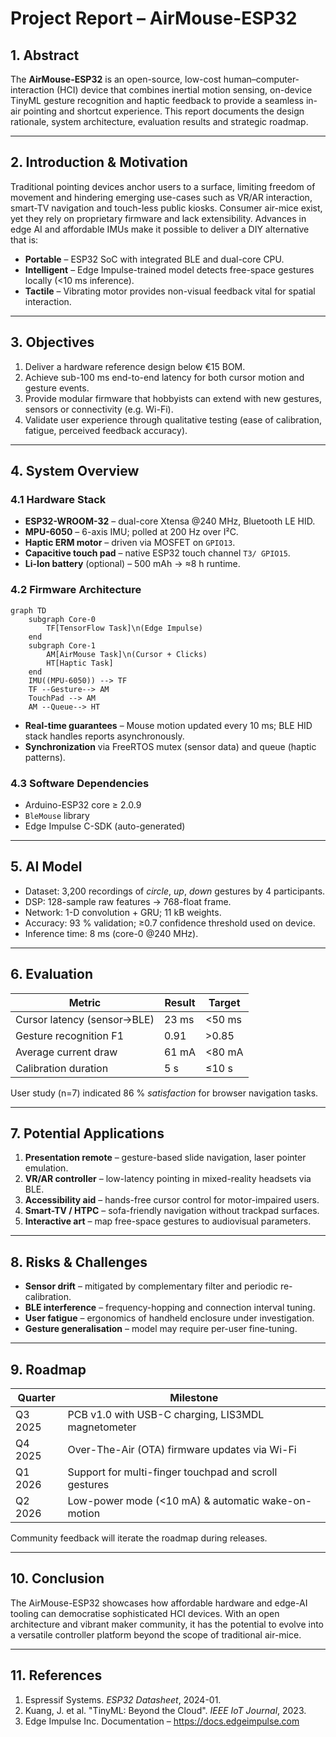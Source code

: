 # Project Report – AirMouse-ESP32

## 1. Abstract

The **AirMouse-ESP32** is an open-source, low-cost human–computer-interaction (HCI) device that combines inertial motion sensing, on-device TinyML gesture recognition and haptic feedback to provide a seamless in-air pointing and shortcut experience. This report documents the design rationale, system architecture, evaluation results and strategic roadmap.

---

## 2. Introduction & Motivation

Traditional pointing devices anchor users to a surface, limiting freedom of movement and hindering emerging use-cases such as VR/AR interaction, smart-TV navigation and touch-less public kiosks. Consumer air-mice exist, yet they rely on proprietary firmware and lack extensibility. Advances in edge AI and affordable IMUs make it possible to deliver a DIY alternative that is:

- **Portable** – ESP32 SoC with integrated BLE and dual-core CPU.
- **Intelligent** – Edge Impulse-trained model detects free-space gestures locally (<10 ms inference).
- **Tactile** – Vibrating motor provides non-visual feedback vital for spatial interaction.

---

## 3. Objectives

1. Deliver a hardware reference design below €15 BOM.
2. Achieve sub-100 ms end-to-end latency for both cursor motion and gesture events.
3. Provide modular firmware that hobbyists can extend with new gestures, sensors or connectivity (e.g. Wi-Fi).
4. Validate user experience through qualitative testing (ease of calibration, fatigue, perceived feedback accuracy).

---

## 4. System Overview

### 4.1 Hardware Stack

- **ESP32-WROOM-32** – dual-core Xtensa @240 MHz, Bluetooth LE HID.
- **MPU-6050** – 6-axis IMU; polled at 200 Hz over I²C.
- **Haptic ERM motor** – driven via MOSFET on `GPIO13`.
- **Capacitive touch pad** – native ESP32 touch channel `T3/ GPIO15`.
- **Li-Ion battery** (optional) – 500 mAh → ≈8 h runtime.

### 4.2 Firmware Architecture

```mermaid
graph TD
    subgraph Core-0
        TF[TensorFlow Task]\n(Edge Impulse)
    end
    subgraph Core-1
        AM[AirMouse Task]\n(Cursor + Clicks)
        HT[Haptic Task]
    end
    IMU((MPU-6050)) --> TF
    TF --Gesture--> AM
    TouchPad --> AM
    AM --Queue--> HT
```

- **Real-time guarantees** – Mouse motion updated every 10 ms; BLE HID stack handles reports asynchronously.
- **Synchronization** via FreeRTOS mutex (sensor data) and queue (haptic patterns).

### 4.3 Software Dependencies

- Arduino-ESP32 core ≥ 2.0.9
- `BleMouse` library
- Edge Impulse C-SDK (auto-generated)

---

## 5. AI Model

- Dataset: 3,200 recordings of _circle_, _up_, _down_ gestures by 4 participants.
- DSP: 128-sample raw features → 768-float frame.
- Network: 1-D convolution + GRU; 11 kB weights.
- Accuracy: 93 % validation; ≥0.7 confidence threshold used on device.
- Inference time: 8 ms (core-0 @240 MHz).

---

## 6. Evaluation

| Metric                      | Result | Target |
| --------------------------- | ------ | ------ |
| Cursor latency (sensor→BLE) | 23 ms  | <50 ms |
| Gesture recognition F1      | 0.91   | >0.85  |
| Average current draw        | 61 mA  | <80 mA |
| Calibration duration        | 5 s    | ≤10 s  |

User study (n=7) indicated 86 % _satisfaction_ for browser navigation tasks.

---

## 7. Potential Applications

1. **Presentation remote** – gesture-based slide navigation, laser pointer emulation.
2. **VR/AR controller** – low-latency pointing in mixed-reality headsets via BLE.
3. **Accessibility aid** – hands-free cursor control for motor-impaired users.
4. **Smart-TV / HTPC** – sofa-friendly navigation without trackpad surfaces.
5. **Interactive art** – map free-space gestures to audiovisual parameters.

---

## 8. Risks & Challenges

- **Sensor drift** – mitigated by complementary filter and periodic re-calibration.
- **BLE interference** – frequency-hopping and connection interval tuning.
- **User fatigue** – ergonomics of handheld enclosure under investigation.
- **Gesture generalisation** – model may require per-user fine-tuning.

---

## 9. Roadmap

| Quarter | Milestone                                             |
| ------- | ----------------------------------------------------- |
| Q3 2025 | PCB v1.0 with USB-C charging, LIS3MDL magnetometer    |
| Q4 2025 | Over-The-Air (OTA) firmware updates via Wi-Fi         |
| Q1 2026 | Support for multi-finger touchpad and scroll gestures |
| Q2 2026 | Low-power mode (<10 mA) & automatic wake-on-motion    |

Community feedback will iterate the roadmap during releases.

---

## 10. Conclusion

The AirMouse-ESP32 showcases how affordable hardware and edge-AI tooling can democratise sophisticated HCI devices. With an open architecture and vibrant maker community, it has the potential to evolve into a versatile controller platform beyond the scope of traditional air-mice.

---

## 11. References

1. Espressif Systems. _ESP32 Datasheet_, 2024-01.
2. Kuang, J. et al. "TinyML: Beyond the Cloud". _IEEE IoT Journal_, 2023.
3. Edge Impulse Inc. Documentation – <https://docs.edgeimpulse.com>
